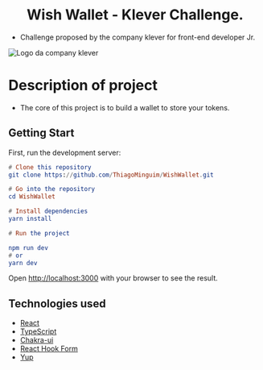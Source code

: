 <h1 align="center"> Wish Wallet - Klever Challenge. </h1>

- Challenge proposed by the company klever for front-end developer Jr.

![Logo da company klever](https://support.probit.com/hc/article_attachments/900008248666/klever_2.png)

# Description of project

- The core of this project is to build a wallet to store your tokens.

## Getting Start

First, run the development server:

```elm
# Clone this repository
git clone https://github.com/ThiagoMinguim/WishWallet.git

# Go into the repository
cd WishWallet

# Install dependencies
yarn install

# Run the project 

npm run dev
# or
yarn dev


```

Open [http://localhost:3000](http://localhost:3000) with your browser to see the result.

## Technologies used

- [React](https://reactjs.org/)
- [TypeScript](https://typescriptlang.org/)
- [Chakra-ui](https://chakra-ui.com/)
- [React Hook Form](https://react-hook-form.com/)
- [Yup](https://github.com/jquense/yup)
